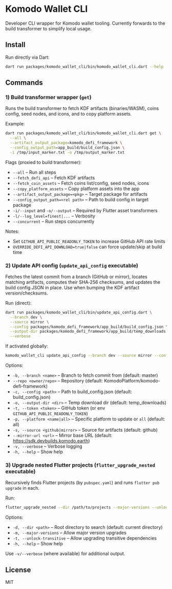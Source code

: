 # Komodo Wallet CLI

Developer CLI wrapper for Komodo wallet tooling. Currently forwards to the build transformer to simplify local usage.

## Install

Run directly via Dart:

```sh
dart run packages/komodo_wallet_cli/bin/komodo_wallet_cli.dart --help
```

## Commands

### 1) Build transformer wrapper (`get`)

Runs the build transformer to fetch KDF artifacts (binaries/WASM), coins config, seed nodes, and icons, and to copy platform assets.

Example:

```sh
dart run packages/komodo_wallet_cli/bin/komodo_wallet_cli.dart get \
  --all \
  --artifact_output_package=komodo_defi_framework \
  --config_output_path=app_build/build_config.json \
  -i /tmp/input_marker.txt -o /tmp/output_marker.txt
```

Flags (proxied to build transformer):

- `--all` – Run all steps
- `--fetch_defi_api` – Fetch KDF artifacts
- `--fetch_coin_assets` – Fetch coins list/config, seed nodes, icons
- `--copy_platform_assets` – Copy platform assets into the app
- `--artifact_output_package=<pkg>` – Target package for artifacts
- `--config_output_path=<rel path>` – Path to build config in target package
- `-i/--input` and `-o/--output` – Required by Flutter asset transformers
- `-l/--log_level=finest|...` – Verbosity
- `--concurrent` – Run steps concurrently

Notes:

- Set `GITHUB_API_PUBLIC_READONLY_TOKEN` to increase GitHub API rate limits
- `OVERRIDE_DEFI_API_DOWNLOAD=true|false` can force update/skip at build time

### 2) Update API config (`update_api_config` executable)

Fetches the latest commit from a branch (GitHub or mirror), locates matching artifacts, computes their SHA‑256 checksums, and updates the build config JSON in place. Use when bumping the KDF artifact version/checksums.

Run (direct):

```sh
dart run packages/komodo_wallet_cli/bin/update_api_config.dart \
  --branch dev \
  --source mirror \
  --config packages/komodo_defi_framework/app_build/build_config.json \
  --output-dir packages/komodo_defi_framework/app_build/temp_downloads \
  --verbose
```

If activated globally:

```sh
komodo_wallet_cli update_api_config --branch dev --source mirror --config packages/komodo_defi_framework/app_build/build_config.json
```

Options:

- `-b, --branch <name>` – Branch to fetch commit from (default: master)
- `--repo <owner/repo>` – Repository (default: KomodoPlatform/komodo-defi-framework)
- `-c, --config <path>` – Path to build_config.json (default: build_config.json)
- `-o, --output-dir <dir>` – Temp download dir (default: temp_downloads)
- `-t, --token <token>` – GitHub token (or env `GITHUB_API_PUBLIC_READONLY_TOKEN`)
- `-p, --platform <name|all>` – Specific platform to update or `all` (default: all)
- `-s, --source <github|mirror>` – Source for artifacts (default: github)
- `--mirror-url <url>` – Mirror base URL (default: https://sdk.devbuilds.komodo.earth)
- `-v, --verbose` – Verbose logging
- `-h, --help` – Show help

### 3) Upgrade nested Flutter projects (`flutter_upgrade_nested` executable)

Recursively finds Flutter projects (by `pubspec.yaml`) and runs `flutter pub upgrade` in each.

Run:

```sh
flutter_upgrade_nested --dir /path/to/projects --major-versions --unlock-transitive
```

Options:

- `-d, --dir <path>` – Root directory to search (default: current directory)
- `-m, --major-versions` – Allow major version upgrades
- `-t, --unlock-transitive` – Allow upgrading transitive dependencies
- `-h, --help` – Show help

Use `-v/--verbose` (where available) for additional output.

## License

MIT
